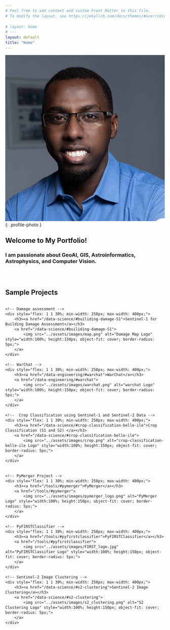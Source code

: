 ```yaml
---
# Feel free to add content and custom Front Matter to this file.
# To modify the layout, see https://jekyllrb.com/docs/themes/#overriding-theme-defaults

# layout: home
# ---
layout: default
title: "Home"
---
```



![My Photo](assets/images/photo.jpg){: .profile-photo }

## Welcome to My Portfolio!

### I am passionate about GeoAI, GIS, Astroinformatics, Astrophysics, and Computer Vision.

<div style="margin-bottom: 2cm;"></div>

## Sample Projects



<div style="display: flex; flex-wrap: wrap; justify-content: space-around; gap: 2%;">

    <!-- Damage assessment -->
    <div style="flex: 1 1 30%; min-width: 250px; max-width: 400px;">
        <h3><a href="/data-science/#builiding-damage-S1">Sentinel-1 for Building Damage Assessment</a></h3>
        <a href="/data-science/#builiding-damage-S1">
            <img src="../assets/images/map.png" alt="Damage Map Logo" style="width:100%; height:150px; object-fit: cover; border-radius: 5px;">
        </a>
    </div>

    <!-- WarChat -->
    <div style="flex: 1 1 30%; min-width: 250px; max-width: 400px;">
        <h3><a href="/data-engineering/#warchat">WarChat</a></h3>
        <a href="/data-engineering/#warchat">
            <img src="../assets/images/warchat.png" alt="warchat Logo" style="width:100%; height:150px; object-fit: cover; border-radius: 5px;">
        </a>
    </div>

    <!--  Crop Classification using Sentinel-1 and Sentinel-2 Data -->
    <div style="flex: 1 1 30%; min-width: 250px; max-width: 400px;">
        <h3><a href="/data-science/#crop-classification-belle-ile">Crop Classification (S1 and S2) </a></h3>
        <a href="/data-science/#crop-classification-belle-ile">
            <img src="../assets/images/crop.png" alt="crop-classification-belle-ile Logo" style="width:100%; height:150px; object-fit: cover; border-radius: 5px;">
        </a>
    </div>


    <!-- PyMerger Project -->
    <div style="flex: 1 1 30%; min-width: 250px; max-width: 400px;">
        <h3><a href="/tools/#pymerger">PyMerger</a></h3>
        <a href="/tools/#pymerger">
            <img src="../assets/images/pymerger_logo.png" alt="PyMerger Logo" style="width:100%; height:150px; object-fit: cover; border-radius: 5px;">
        </a>
    </div>

    <!-- PyFIRSTClassifier -->
    <div style="flex: 1 1 30%; min-width: 250px; max-width: 400px;">
        <h3><a href="/tools/#pyfirstclassifier">PyFIRSTClassifier</a></h3>
        <a href="/tools/#pyfirstclassifier">
            <img src="../assets/images/FIRST_logo.jpg" alt="PyFIRSTClassifier Logo" style="width:100%; height:150px; object-fit: cover; border-radius: 5px;">
        </a>
    </div>

    <!-- Sentinel-2 Image Clustering -->
    <div style="flex: 1 1 30%; min-width: 250px; max-width: 400px;">
        <h3><a href="/data-science/#s2-clustering">Sentinel-2 Image Clustering</a></h3>
        <a href="/data-science/#s2-clustering">
            <img src="../assets/images/s2_clustering.png" alt="S2 Clustering Logo" style="width:100%; height:150px; object-fit: cover; border-radius: 5px;">
        </a>
    </div>

</div>




